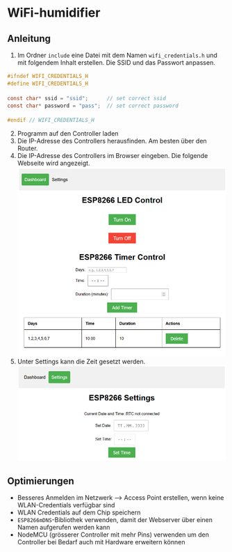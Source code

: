 # WiFi-humidifier

## Anleitung
1. Im Ordner `include` eine Datei mit dem Namen `wifi_credentials.h` und mit folgendem Inhalt erstellen. Die SSID und das Passwort anpassen.
```c
#ifndef WIFI_CREDENTIALS_H
#define WIFI_CREDENTIALS_H

const char* ssid = "ssid";      // set correct ssid
const char* password = "pass";  // set correct password

#endif // WIFI_CREDENTIALS_H
```
2. Programm auf den Controller laden
3. Die IP-Adresse des Controllers herausfinden. Am besten über den Router.
4. Die IP-Adresse des Controllers im Browser eingeben. Die folgende Webseite wird angezeigt.
![alt text](img/dashboard.png)
5. Unter Settings kann die Zeit gesetzt werden.
![alt text](img/settings.png)

## Optimierungen
- Besseres Anmelden im Netzwerk --> Access Point erstellen, wenn keine WLAN-Credentials verfügbar sind
- WLAN Credentials auf dem Chip speichern
- `ESP8266mDNS`-Bibliothek verwenden, damit der Webserver über einen Namen aufgerufen werden kann
- NodeMCU (grösserer Controller mit mehr Pins) verwenden um den Controller bei Bedarf auch mit Hardware erweitern können